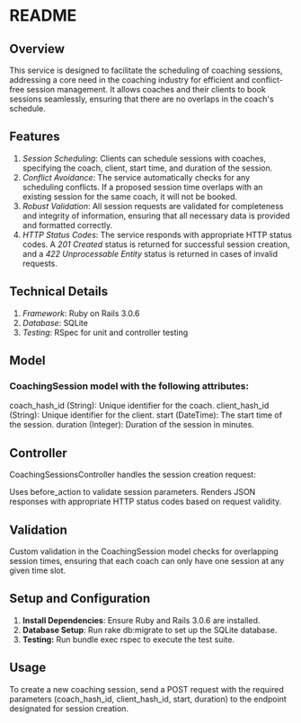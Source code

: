 # README

## Overview

This service is designed to facilitate the scheduling of coaching sessions, addressing a core need in the coaching industry for efficient and conflict-free session management. It allows coaches and their clients to book sessions seamlessly, ensuring that there are no overlaps in the coach's schedule.

## Features

1. _Session Scheduling_: Clients can schedule sessions with coaches, specifying the coach, client, start time, and duration of the session.
2. _Conflict Avoidance_: The service automatically checks for any scheduling conflicts. If a proposed session time overlaps with an existing session for the same coach, it will not be booked.
3. _Robust Validation_: All session requests are validated for completeness and integrity of information, ensuring that all necessary data is provided and formatted correctly.
4. _HTTP Status Codes_: The service responds with appropriate HTTP status codes. A _201 Created_ status is returned for successful session creation, and a _422 Unprocessable Entity_ status is returned in cases of invalid requests.

## Technical Details
1. _Framework_: Ruby on Rails 3.0.6
2. _Database_: SQLite
3. _Testing_: RSpec for unit and controller testing

## Model

### CoachingSession model with the following attributes:

coach_hash_id (String): Unique identifier for the coach.
client_hash_id (String): Unique identifier for the client.
start (DateTime): The start time of the session.
duration (Integer): Duration of the session in minutes.

## Controller

CoachingSessionsController handles the session creation request:

Uses before_action to validate session parameters.
Renders JSON responses with appropriate HTTP status codes based on request validity.

## Validation

Custom validation in the CoachingSession model checks for overlapping session times, ensuring that each coach can only have one session at any given time slot.

## Setup and Configuration

1. **Install Dependencies**: Ensure Ruby and Rails 3.0.6 are installed.
2. **Database Setup**: Run rake db:migrate to set up the SQLite database.
3. **Testing:** Run bundle exec rspec to execute the test suite.

## Usage

To create a new coaching session, send a POST request with the required parameters (coach_hash_id, client_hash_id, start, duration) to the endpoint designated for session creation.
